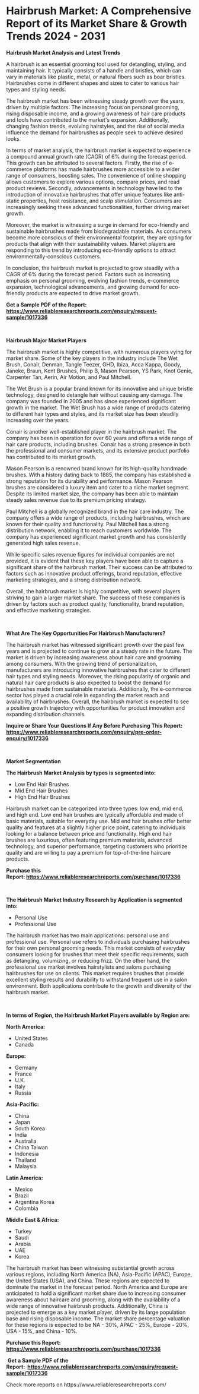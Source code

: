 <p><h1>Hairbrush Market: A Comprehensive Report of its Market Share & Growth Trends 2024 - 2031</h1></p><p><strong>Hairbrush Market Analysis and Latest Trends</strong></p>
<p><p>A hairbrush is an essential grooming tool used for detangling, styling, and maintaining hair. It typically consists of a handle and bristles, which can vary in materials like plastic, metal, or natural fibers such as boar bristles. Hairbrushes come in different shapes and sizes to cater to various hair types and styling needs.</p><p>The hairbrush market has been witnessing steady growth over the years, driven by multiple factors. The increasing focus on personal grooming, rising disposable income, and a growing awareness of hair care products and tools have contributed to the market's expansion. Additionally, changing fashion trends, evolving hairstyles, and the rise of social media influence the demand for hairbrushes as people seek to achieve desired looks.</p><p>In terms of market analysis, the hairbrush market is expected to experience a compound annual growth rate (CAGR) of 6% during the forecast period. This growth can be attributed to several factors. Firstly, the rise of e-commerce platforms has made hairbrushes more accessible to a wider range of consumers, boosting sales. The convenience of online shopping allows customers to explore various options, compare prices, and read product reviews. Secondly, advancements in technology have led to the introduction of innovative hairbrushes that offer unique features like anti-static properties, heat resistance, and scalp stimulation. Consumers are increasingly seeking these advanced functionalities, further driving market growth.</p><p>Moreover, the market is witnessing a surge in demand for eco-friendly and sustainable hairbrushes made from biodegradable materials. As consumers become more conscious of their environmental footprint, they are opting for products that align with their sustainability values. Market players are responding to this trend by introducing eco-friendly options to attract environmentally-conscious customers.</p><p>In conclusion, the hairbrush market is projected to grow steadily with a CAGR of 6% during the forecast period. Factors such as increasing emphasis on personal grooming, evolving fashion trends, e-commerce expansion, technological advancements, and growing demand for eco-friendly products are expected to drive market growth.</p></p>
<p><strong>Get a Sample PDF of the Report:&nbsp; <a href="https://www.reliableresearchreports.com/enquiry/request-sample/1017336">https://www.reliableresearchreports.com/enquiry/request-sample/1017336</a></strong></p>
<p>&nbsp;</p>
<p><strong>Hairbrush Major Market Players</strong></p>
<p><p>The hairbrush market is highly competitive, with numerous players vying for market share. Some of the key players in the industry include The Wet Brush, Conair, Denman, Tangle Teezer, GHD, Ibiza, Acca Kappa, Goody, Janeke, Braun, Kent Brushes, Philip B, Mason Pearson, YS Park, Knot Genie, Carpenter Tan, Aerin, Air Motion, and Paul Mitchell.</p><p>The Wet Brush is a popular brand known for its innovative and unique bristle technology, designed to detangle hair without causing any damage. The company was founded in 2005 and has since experienced significant growth in the market. The Wet Brush has a wide range of products catering to different hair types and styles, and its market size has been steadily increasing over the years.</p><p>Conair is another well-established player in the hairbrush market. The company has been in operation for over 60 years and offers a wide range of hair care products, including brushes. Conair has a strong presence in both the professional and consumer markets, and its extensive product portfolio has contributed to its market growth.</p><p>Mason Pearson is a renowned brand known for its high-quality handmade brushes. With a history dating back to 1885, the company has established a strong reputation for its durability and performance. Mason Pearson brushes are considered a luxury item and cater to a niche market segment. Despite its limited market size, the company has been able to maintain steady sales revenue due to its premium pricing strategy.</p><p>Paul Mitchell is a globally recognized brand in the hair care industry. The company offers a wide range of products, including hairbrushes, which are known for their quality and functionality. Paul Mitchell has a strong distribution network, enabling it to reach customers worldwide. The company has experienced significant market growth and has consistently generated high sales revenue.</p><p>While specific sales revenue figures for individual companies are not provided, it is evident that these key players have been able to capture a significant share of the hairbrush market. Their success can be attributed to factors such as innovative product offerings, brand reputation, effective marketing strategies, and a strong distribution network.</p><p>Overall, the hairbrush market is highly competitive, with several players striving to gain a larger market share. The success of these companies is driven by factors such as product quality, functionality, brand reputation, and effective marketing strategies.</p></p>
<p>&nbsp;</p>
<p><strong>What Are The Key Opportunities For Hairbrush Manufacturers?</strong></p>
<p><p>The hairbrush market has witnessed significant growth over the past few years and is projected to continue to grow at a steady rate in the future. The market is driven by increasing awareness about hair care and grooming among consumers. With the growing trend of personalization, manufacturers are introducing innovative hairbrushes that cater to different hair types and styling needs. Moreover, the rising popularity of organic and natural hair care products is also expected to boost the demand for hairbrushes made from sustainable materials. Additionally, the e-commerce sector has played a crucial role in expanding the market reach and availability of hairbrushes. Overall, the hairbrush market is expected to see a positive growth trajectory with opportunities for product innovation and expanding distribution channels.</p></p>
<p><strong>Inquire or Share Your Questions If Any Before Purchasing This Report: <a href="https://www.reliableresearchreports.com/enquiry/pre-order-enquiry/1017336">https://www.reliableresearchreports.com/enquiry/pre-order-enquiry/1017336</a></strong></p>
<p>&nbsp;</p>
<p><strong>Market Segmentation</strong></p>
<p><strong>The Hairbrush Market Analysis by types is segmented into:</strong></p>
<p><ul><li>Low End Hair Brushes</li><li>Mid End Hair Brushes</li><li>High End Hair Brushes</li></ul></p>
<p><p>Hairbrush market can be categorized into three types: low end, mid end, and high end. Low end hair brushes are typically affordable and made of basic materials, suitable for everyday use. Mid end hair brushes offer better quality and features at a slightly higher price point, catering to individuals looking for a balance between price and functionality. High end hair brushes are luxurious, often featuring premium materials, advanced technology, and superior performance, targeting customers who prioritize quality and are willing to pay a premium for top-of-the-line haircare products.</p></p>
<p><strong>Purchase this Report:&nbsp;<a href="https://www.reliableresearchreports.com/purchase/1017336">https://www.reliableresearchreports.com/purchase/1017336</a></strong></p>
<p>&nbsp;</p>
<p><strong>The Hairbrush Market Industry Research by Application is segmented into:</strong></p>
<p><ul><li>Personal Use</li><li>Professional Use</li></ul></p>
<p><p>The hairbrush market has two main applications: personal use and professional use. Personal use refers to individuals purchasing hairbrushes for their own personal grooming needs. This market consists of everyday consumers looking for brushes that meet their specific requirements, such as detangling, volumizing, or reducing frizz. On the other hand, the professional use market involves hairstylists and salons purchasing hairbrushes for use on clients. This market requires brushes that provide excellent styling results and durability to withstand frequent use in a salon environment. Both applications contribute to the growth and diversity of the hairbrush market.</p></p>
<p>&nbsp;</p>
<p><strong>In terms of Region, the Hairbrush Market Players available by Region are:</strong></p>
<p>
    <p> <strong> North America: </strong>
        <ul>
            <li>United States</li>
            <li>Canada</li>
        </ul>
        </p> 
    <p> <strong> Europe: </strong>
        <ul>
            <li>Germany</li>
            <li>France</li>
            <li>U.K.</li>
            <li>Italy</li>
            <li>Russia</li>
        </ul>
        </p> 
    <p> <strong> Asia-Pacific: </strong>
        <ul>
            <li>China</li>
            <li>Japan</li>
            <li>South Korea</li>
            <li>India</li>
            <li>Australia</li>
            <li>China Taiwan</li>
            <li>Indonesia</li>
            <li>Thailand</li>
            <li>Malaysia</li>
        </ul>
        </p> 
    <p> <strong> Latin America: </strong>
        <ul>
            <li>Mexico</li>
            <li>Brazil</li>
            <li>Argentina Korea</li>
            <li>Colombia</li>
        </ul>
        </p> 
    <p> <strong> Middle East & Africa: </strong>
        <ul>
            <li>Turkey</li>
            <li>Saudi</li>
            <li>Arabia</li>
            <li>UAE</li>
            <li>Korea</li>
        </ul>
    </p>
    </p>
<p><p>The hairbrush market has been witnessing substantial growth across various regions, including North America (NA), Asia-Pacific (APAC), Europe, the United States (USA), and China. These regions are expected to dominate the market in the forecast period. North America and Europe are anticipated to hold a significant market share due to increasing consumer awareness about haircare and grooming, along with the availability of a wide range of innovative hairbrush products. Additionally, China is projected to emerge as a key market player, driven by its large population base and rising disposable income. The market share percentage valuation for these regions is expected to be NA - 30%, APAC - 25%, Europe - 20%, USA - 15%, and China - 10%.</p></p>
<p><strong>Purchase this Report: <a href="https://www.reliableresearchreports.com/purchase/1017336">https://www.reliableresearchreports.com/purchase/1017336</a></strong></p>
<p>&nbsp;<strong>Get a Sample PDF of the Report:&nbsp;&nbsp;<a href="https://www.reliableresearchreports.com/enquiry/request-sample/1017336">https://www.reliableresearchreports.com/enquiry/request-sample/1017336</a></strong></p>
<p><strong></strong></p>
<p>Check more reports on https://www.reliableresearchreports.com/</p>